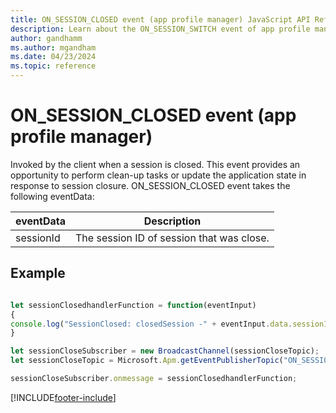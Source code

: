```yaml
---
title: ON_SESSION_CLOSED event (app profile manager) JavaScript API Reference
description: Learn about the ON_SESSION_SWITCH event of app profile manager in Customer Service workspace.
author: gandhamm
ms.author: mgandham
ms.date: 04/23/2024
ms.topic: reference
---
```


# ON_SESSION_CLOSED event (app profile manager)


Invoked by the client when a session is closed. This event provides an opportunity to perform clean-up tasks or update the application state in response to session closure. ON_SESSION_CLOSED event takes the following eventData:
 


| eventData            | Description  | 
|------------------|----------|
|sessionId         | The session ID of session that was close.  | 



## Example


```JavaScript

let sessionClosedhandlerFunction = function(eventInput)
{
console.log("SessionClosed: closedSession -" + eventInput.data.sessionId);
}

let sessionCloseSubscriber = new BroadcastChannel(sessionCloseTopic);
let sessionCloseTopic = Microsoft.Apm.getEventPublisherTopic("ON_SESSION_CLOSED");

sessionCloseSubscriber.onmessage = sessionClosedhandlerFunction;


```



[!INCLUDE[footer-include](../../../../includes/footer-banner.md)]